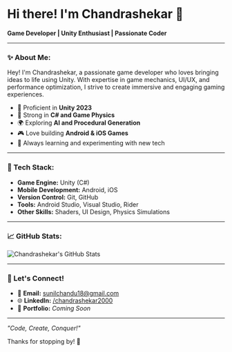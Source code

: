 # Hi there! I'm Chandrashekar 👋

**Game Developer | Unity Enthusiast | Passionate Coder**

---

### ✨ About Me:
Hey! I'm Chandrashekar, a passionate game developer who loves bringing ideas to life using Unity. With expertise in game mechanics, UI/UX, and performance optimization, I strive to create immersive and engaging gaming experiences.

- 🌟 Proficient in **Unity 2023**
- 💪 Strong in **C# and Game Physics**
- 🌍 Exploring **AI and Procedural Generation**
- 🎮 Love building **Android & iOS Games**
- 🚀 Always learning and experimenting with new tech

---

### 🔧 Tech Stack:
- **Game Engine:** Unity (C#)
- **Mobile Development:** Android, iOS
- **Version Control:** Git, GitHub
- **Tools:** Android Studio, Visual Studio, Rider
- **Other Skills:** Shaders, UI Design, Physics Simulations

---

### 📈 GitHub Stats:
![Chandrashekar's GitHub Stats](https://github-readme-stats.vercel.app/api?username=chandrashekar-18&show_icons=true&theme=tokyonight)

---

### 📢 Let's Connect!
- 📧 **Email:** [sunilchandu18@gmail.com](mailto:sunilchandu18@gmail.com)
- 🌐 **LinkedIn:** [/chandrashekar2000](https://www.linkedin.com/in/chandrashekar2000/)
- 🔗 **Portfolio:** _Coming Soon_

---

_"Code, Create, Conquer!"_

Thanks for stopping by! 🌟
